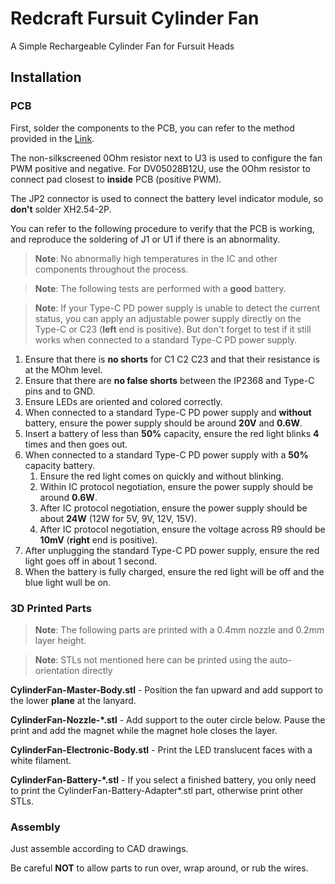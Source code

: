 # Redcraft Fursuit Cylinder Fan

A Simple Rechargeable Cylinder Fan for Fursuit Heads

## Installation

### PCB

First, solder the components to the PCB, you can refer to the method provided in the [Link](https://www.myredstone.top/archives/5215).

The non-silkscreened 0Ohm resistor next to U3 is used to configure the fan PWM positive and negative.
For DV05028B12U, use the 0Ohm resistor to connect pad closest to **inside** PCB (positive PWM).

The JP2 connector is used to connect the battery level indicator module, so **don't** solder XH2.54-2P.

You can refer to the following procedure to verify that the PCB is working, and reproduce the soldering of J1 or U1 if there is an abnormality.

> **Note**: No abnormally high temperatures in the IC and other components throughout the process.

> **Note**: The following tests are performed with a **good** battery.

> **Note**: If your Type-C PD power supply is unable to detect the current status, you can apply an adjustable power supply directly on the Type-C or C23 (**left** end is positive). But don't forget to test if it still works when connected to a standard Type-C PD power supply.

1. Ensure that there is **no shorts** for C1 C2 C23 and that their resistance is at the MOhm level.
2. Ensure that there are **no false shorts** between the IP2368 and Type-C pins and to GND.
3. Ensure LEDs are oriented and colored correctly.
4. When connected to a standard Type-C PD power supply and **without** battery, ensure the power supply should be around **20V** and **0.6W**.
5. Insert a battery of less than **50%** capacity, ensure the red light blinks **4** times and then goes out.
6. When connected to a standard Type-C PD power supply with a **50%** capacity battery.
	1. Ensure the red light comes on quickly and without blinking.
	2. Within IC protocol negotiation, ensure the power supply should be around **0.6W**.
	3. After IC protocol negotiation, ensure the power supply should be about **24W** (12W for 5V, 9V, 12V, 15V).
	4. After IC protocol negotiation, ensure the voltage across R9 should be **10mV** (**right** end is positive).
7. After unplugging the standard Type-C PD power supply, ensure the red light goes off in about 1 second.
8. When the battery is fully charged, ensure the red light will be off and the blue light wull be on.

### 3D Printed Parts

> **Note**: The following parts are printed with a 0.4mm nozzle and 0.2mm layer height.

> **Note**: STLs not mentioned here can be printed using the auto-orientation directly

**CylinderFan-Master-Body.stl** - Position the fan upward and add support to the lower **plane** at the lanyard.

**CylinderFan-Nozzle-\*.stl** - Add support to the outer circle below. Pause the print and add the magnet while the magnet hole closes the layer.

**CylinderFan-Electronic-Body.stl** - Print the LED translucent faces with a white filament.

**CylinderFan-Battery-\*.stl** - If you select a finished battery, you only need to print the CylinderFan-Battery-Adapter\*.stl part,  otherwise print other STLs.

### Assembly

Just assemble according to CAD drawings.

Be careful **NOT** to allow parts to run over, wrap around, or rub the wires.
